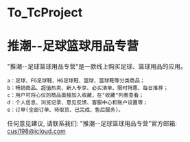 # To_TcProject
# 推潮--足球篮球用品专营

  "推潮--足球篮球用品专营"是一款线上购买足球、篮球用品的应用。

    a：足球、FG足球鞋、HG足球鞋、篮球、篮球鞋等分类商品；
    b：畅销商品、超值热卖、新人专享、必买清单、限时特惠、每日推荐；
    c：用户可将心仪的商品直接加入收藏，在"收藏"列表查看；
    d：个人信息、浏览记录、意见反馈、客服中心和账户设置等；
    e：订单(全部订单、待取货、已完成、售后服务)。

  任何意见建议, 请联系我们: 
  "推潮--足球篮球用品专营"官方邮箱: cusj198@icloud.com
